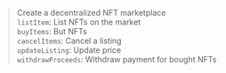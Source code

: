 > Create a decentralized NFT marketplace  
> `listItem`: List NFTs on the market  
> `buyItems`: But NFTs  
> `cancelItems`: Cancel a listing  
> `updateListing`: Update price  
> `withdrawProceeds`: Withdraw payment for bought NFTs

